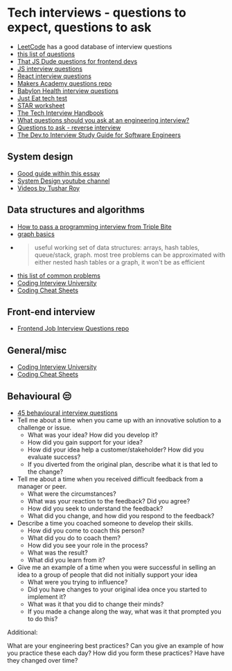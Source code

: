 # Tech interviews - questions to expect, questions to ask

* [LeetCode](https://leetcode.com/) has a good database of interview questions
* [this list of questions](https://github.com/charliegerard/mock-interview-questions)  
* [That JS Dude questions for frontend devs](http://www.thatjsdude.com/interview/)
* [JS interview questions](https://github.com/sudheerj/javascript-interview-questions)
* [React interview questions](https://github.com/sudheerj/reactjs-interview-questions)
* [Makers Academy questions repo](https://github.com/makersacademy/jobhunters/tree/master/pills/interviews)
* [Babylon Health interview questions](https://github.com/Babylonpartners/iOS-Interview-Demo)
* [Just Eat tech test](https://github.com/justeat/JustEat.RecruitmentTest#coding-test)
* [STAR worksheet](https://docs.google.com/document/d/1FxGBtR3leh5hhn1lyBL3-l_TItn_9SUX9bXuV1nXNno/edit#)
* [The Tech Interview Handbook](https://yangshun.github.io/tech-interview-handbook/introduction/)
* [What questions should you ask at an engineering interview?](https://localghost.dev/2019/08/what-questions-should-you-ask-at-an-engineering-interview/)
* [Questions to ask - reverse interview](https://github.com/viraptor/reverse-interview)
* [The Dev.to Interview Study Guide for Software Engineers](https://dev.to/seattledataguy/the-interview-study-guide-for-software-engineers-764)


## System design

* [Good guide within this essay](https://www.freecodecamp.org/news/career-switchers-guide-to-your-dream-tech-job/)
* [System Design youtube channel](https://www.youtube.com/watch?v=quLrc3PbuIw&list=PLMCXHnjXnTnvo6alSjVkgxV-VH6EPyvoX)
* [Videos by Tushar Roy](https://www.youtube.com/watch?v=UzLMhqg3_Wc&list=PLrmLmBdmIlps7GJJWW9I7N0P0rB0C3eY2)


## Data structures and algorithms

* [How to pass a programming interview from Triple Bite](https://triplebyte.com/blog/how-to-pass-a-programming-interview)
* [graph basics](http://shlegeris.com/2016/07/02/graph)
* > useful working set of data structures: arrays, hash tables, queue/stack, graph. most tree problems can be approximated with either nested hash tables or a graph, it won't be as efficient
* [this list of common problems](https://github.com/crimx/leetcope/tree/master/problems)
* [Coding Interview University](https://github.com/jwasham/coding-interview-university)
* [Coding Cheat Sheets](https://github.com/aspittel/coding-cheat-sheets)


## Front-end interview

* [Frontend Job Interview Questions repo](https://github.com/h5bp/Front-end-Developer-Interview-Questions)


## General/misc

* [Coding Interview University](https://github.com/jwasham/coding-interview-university)
* [Coding Cheat Sheets](https://github.com/aspittel/coding-cheat-sheets)


## Behavioural 😒

* [45 behavioural interview questions](https://www.pathrise.com/guides/45-behavioral-interview-questions/)
* Tell me about a time when you came up with an innovative solution to a challenge or issue.
  * What was your idea? How did you develop it?
  * How did you gain support for your idea?
  * How did your idea help a customer/stakeholder? How did you evaluate success?
  * If you diverted from the original plan, describe what it is that led to the change?
* Tell me about a time when you received difficult feedback from a manager or peer.
  * What were the circumstances?
  * What was your reaction to the feedback? Did you agree?
  * How did you seek to understand the feedback?
  * What did you change, and how did you respond to the feedback?
* Describe a time you coached someone to develop their skills.
  * How did you come to coach this person?
  * What did you do to coach them?
  * How did you see your role in the process?
  * What was the result?
  * What did you learn from it?
* Give me an example of a time when you were successful in selling an idea to a group of people that did not initially support your idea
  * What were you trying to influence?
  * Did you have changes to your original idea once you started to implement it?
  * What was it that you did to change their minds?
  * If you made a change along the way, what was it that prompted you to do this?



Additional:

What are your engineering best practices?
Can you give an example of how you practice these each day?
How did you form these practices?
Have have they changed over time?
